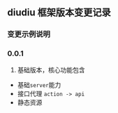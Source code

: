 ## diudiu 框架版本变更记录

### 变更示例说明


### 0.0.1

1. 基础版本，核心功能包含

- 基础`server`能力
- 接口代理 `action -> api`
- 静态资源
